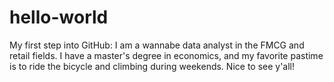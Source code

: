 # hello-world
My first step into GitHub:
I am a wannabe data analyst in the FMCG and retail fields. I have a master's degree in economics, and my favorite pastime is to ride the bicycle and climbing during weekends. Nice to see y'all!
